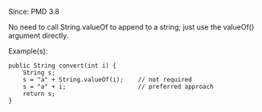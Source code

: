 Since: PMD 3.8

No need to call String.valueOf to append to a string; just use the valueOf() argument directly.

Example(s):
```
public String convert(int i) {
	String s;
	s = "a" + String.valueOf(i);	// not required
	s = "a" + i; 					// preferred approach
	return s;
}
```

